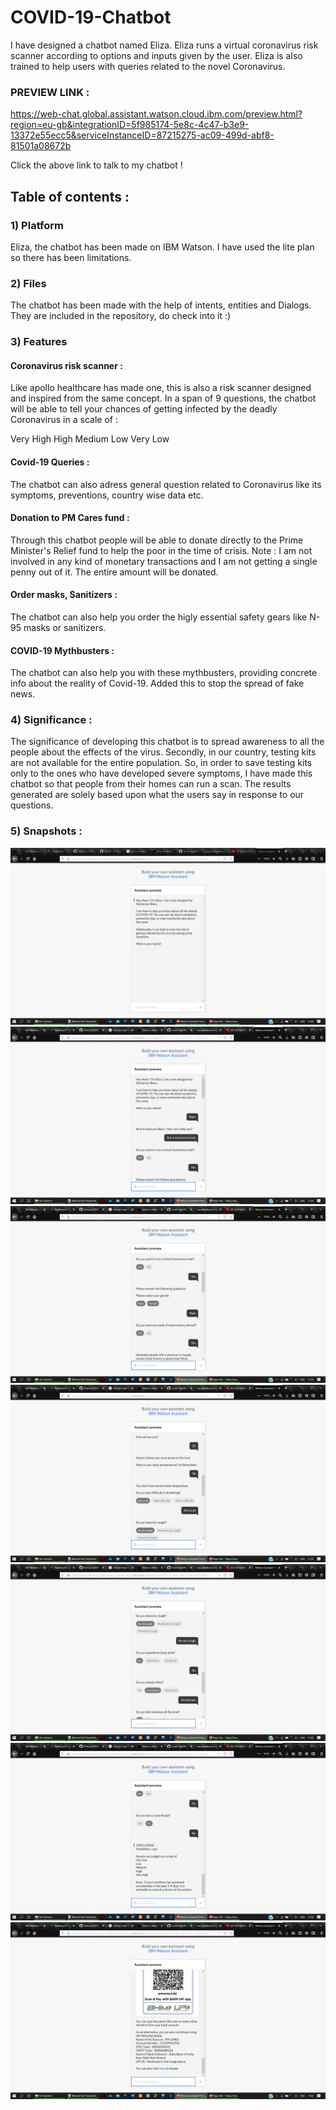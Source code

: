 # COVID-19-Chatbot
I have designed a chatbot named Eliza. Eliza runs a virtual coronavirus risk scanner according to options and inputs given by the user.
Eliza is also trained to help users with queries related to the novel Coronavirus.

### PREVIEW LINK :
https://web-chat.global.assistant.watson.cloud.ibm.com/preview.html?region=eu-gb&integrationID=5f985174-5e8c-4c47-b3e9-13372e55ecc5&serviceInstanceID=87215275-ac09-499d-abf8-81501a08672b
 
 Click the above link to talk to my chatbot !

## Table of contents :
### 1) Platform
  Eliza, the chatbot has been made on IBM Watson. I have used the lite plan so there has been limitations.
### 2) Files
  The chatbot has been made with the help of intents, entities and Dialogs. They are included in the repository, do check into it :)
### 3) Features
#### Coronavirus risk scanner : 
Like apollo healthcare has made one, this is also a risk scanner designed and inspired from the same concept. In a span of 9 questions, the chatbot will be able to tell your chances of getting infected by the deadly Coronavirus in a scale of :

Very High
High
Medium
Low
Very Low

#### Covid-19 Queries :
The chatbot can also adress general question related to Coronavirus like its symptoms, preventions, country wise data etc.
#### Donation to PM Cares fund :
Through this chatbot people will be able to donate directly to the Prime Minister's Relief fund to help the poor in the time of crisis. 
Note : I am not involved in any kind of monetary transactions and I am not getting a single penny out of it. The entire amount will be donated.
#### Order masks, Sanitizers :
The chatbot can also help you order the higly essential safety gears like N-95 masks or sanitizers.
#### COVID-19 Mythbusters :
The chatbot can also help you with these mythbusters, providing concrete info about the reality of Covid-19. Added this to stop the spread of fake news.

### 4) Significance :
The significance of developing this chatbot is to spread awareness to all the people about the effects of the virus. Secondly, in our country, testing kits are not available for the entire population. So, in order to save testing kits only to the ones who have developed severe symptoms, I have made this chatbot so that people from their homes can run a scan. The results generated are solely based upon what the users say in response to our questions.
### 5) Snapshots :

![](Screenshot%20(224).png)
![](Screenshot%20(217).png)
![](Screenshot%20(218).png)
![](Screenshot%20(219).png)
![](Screenshot%20(220).png)
![](Screenshot%20(221).png)
![](Screenshot%20(223).png)
